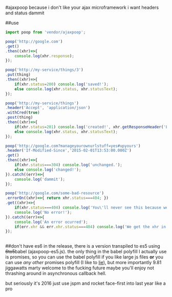 #ajaxpoop
because i don't like your ajax microframework i want headers and status dammit

##use
```js
import poop from 'vendor/ajaxpoop';
```
```js
poop('http://google.com')
.get()
.then((xhr)=>{
    console.log(xhr.response);
});
```
```js
poop('http://my-service/things/3')
.put(thing)
.then((xhr)=>{
    if(xhr.status=200) console.log('saved!');
    else console.log(xhr.status, xhr.statusText);
});
```
```js
poop('http://my-service/things')
.header('Accept', 'application/json')
.withCred(true)
.post(thing)
.then((xhr)=>{
    if(xhr.status=201) console.log('created!', xhr.getResponseHeader('Location'));
    else console.log(xhr.status, xhr.statusText);
});
```
```js
poop('http://google.com?manageyourownurlstuff=yes#upyours')
.header('If-Modified-Since','2015-02-01T13:53:00.000Z')
.get()
.then((xhr)=>{
    if(xhr.status===304) console.log('unchanged.');
    else console.log('changed!');
}).catch((err)=>{
    console.log('dammit');
});
```
```js
poop('http://google.com/some-bad-resource')
.errorOn((xhr)=>{ return xhr.status===404; })
.get((xhr)=>{
    if(xhr.status===404) console.log('You\'ll never see this because we error on 404s.');
    console.log('No error!');
}).catch((err)=>{
    console.log('An error ocurred');
    if(err.xhr && err.xhr.status===404) console.log('We get the xhr in the error so we can see if it\'s something we expect or not');
});
        
```
##don't have es6
in the release, there is a version transpiled to es5 using <s>6to5</s>babel (ajaxpoop-es5.js). the only thing in the babel polyfill I actually use is promises, so you can use the babel polyfill if you like large js files **or** you can use *any other* promises polyfill (I like to [lie](https://github.com/calvinmetcalf/lie)), but more importantly 9.81 jiggawatts marty welcome to the fucking future maybe you'll enjoy not thrashing around in asynchronous callback hell.

but seriously it's 2016 just use jspm and rocket face-first into last year like a pro
